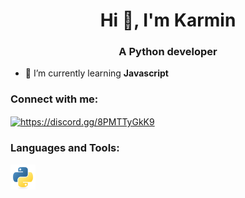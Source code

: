 <h1 align="center">Hi 👋, I'm Karmin</h1>
<h3 align="center">A Python developer</h3>

- 🌱 I’m currently learning **Javascript**

<h3 align="left">Connect with me:</h3>
<p align="left">
<a href="https://discord.gg/8PMTTyGkK9" target="blank"><img align="center" src="https://raw.githubusercontent.com/rahuldkjain/github-profile-readme-generator/master/src/images/icons/Social/discord.svg" alt="https://discord.gg/8PMTTyGkK9" height="30" width="40" /></a>
</p>

<h3 align="left">Languages and Tools:</h3>
<p align="left"> <a href="https://www.python.org" target="_blank" rel="noreferrer"> <img src="https://raw.githubusercontent.com/devicons/devicon/master/icons/python/python-original.svg" alt="python" width="40" height="40"/> </a> </p>
